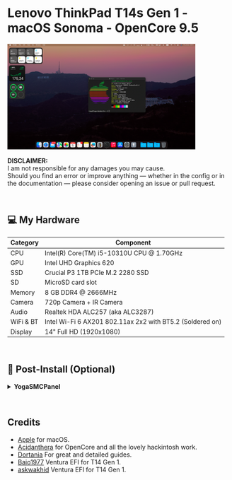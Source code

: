 # Lenovo ThinkPad T14s Gen 1 - macOS Sonoma - OpenCore 9.5

<img src="/img/Screenshot.png" alt="macOS Sonoma - T14s Gen 1" width="425">


**DISCLAIMER:**  
I am not responsible for any damages you may cause.  
Should you find an error or improve anything — whether in the config or in the documentation — please consider opening an issue or pull request.

&nbsp;

## 💻 My Hardware

| Category  | Component                                  |
| --------- | ------------------------------------------ |
| CPU       | Intel(R) Core(TM) i5-10310U CPU @ 1.70GHz  |
| GPU       | Intel UHD Graphics 620                     |
| SSD       | Crucial P3 1TB PCIe M.2 2280 SSD           |
| SD        | MicroSD card slot                          |
| Memory    | 8 GB DDR4 @ 2666MHz                        |
| Camera    | 720p Camera + IR Camera                    |
| Audio     | Realtek HDA ALC257 (aka ALC3287)           |
| WiFi & BT | Intel Wi-Fi 6 AX201 802.11ax 2x2 with BT5.2 (Soldered on)           |
| Display   | 14" Full HD (1920x1080)                     |

&nbsp;

## 🧰 Post-Install (Optional)
<details>  
<summary><strong>YogaSMCPanel</strong></summary>
</br>

1. Install [YogaSMCPanel](https://github.com/zhen-zen/YogaSMC)
</details>  

&nbsp;


## Credits

- [Apple](https://apple.com) for macOS.
- [Acidanthera](https://github.com/acidanthera) for OpenCore and all the lovely hackintosh work.
- [Dortania](https://dortania.github.io/OpenCore-Install-Guide/config-laptop.plist/icelake.html) For great and detailed guides.
- [Baio1977](https://github.com/Baio1977/) Ventura EFI for T14 Gen 1.
- [askwakhid](https://github.com/askwakhid/ThinkPad-T14-macOS-OpenCore/tree/main) Ventura EFI for T14 Gen 1.
